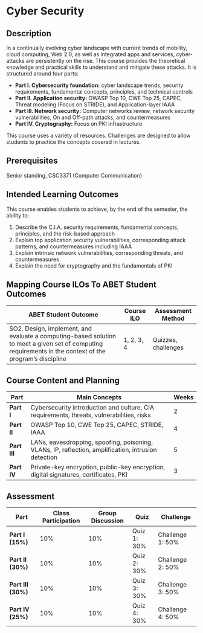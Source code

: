 # Cyber Security
## Description
In a continually evolving cyber landscape with current trends of mobility, cloud computing, Web 2.0, as well as integrated apps and services, cyber-attacks are persistently on the rise. This course provides the theoretical knowledge and practical skills to understand and mitigate these attacks. It is structured around four parts:
- **Part I. Cybersecurity foundation:** cyber landscape trends, security requirements, fundamental concepts, principles, and technical controls
- **Part II. Application security:** OWASP Top 10, CWE Top 25, CAPEC, Threat modeling (Focus on STRIDE), and Application-layer IAAA
- **Part III. Network security:** Computer networks review, network security vulnerabilities, On and Off-path attacks, and countermeasures
- **Part IV. Cryptography:** Focus on PKI infrastructure

This course uses a variety of resources. Challenges are designed to allow students to practice the concepts covered in lectures.

## Prerequisites
Senior standing, CSC3371 (Computer Communication)

## Intended Learning Outcomes
This course enables students to achieve, by the end of the semester, the ability to:
1. Describe the C.I.A. security requirements, fundamental concepts, principles, and the risk-based approach
2. Explain top application security vulnerabilities, corresponding attack patterns, and countermeasures including IAAA
3. Explain intrinsic network vulnerabilities, corresponding threats, and countermeasures
4. Explain the need for cryptography and the fundamentals of PKI

## Mapping Course ILOs To ABET Student Outcomes
| ABET Student Outcome | Course ILO | Assessment Method |
| --- | --- | --- |
| SO2. Design, implement, and evaluate a computing-based solution to meet a given set of computing requirements in the context of the program’s discipline | 1, 2, 3, 4 | Quizzes, challenges |

## Course Content and Planning
| Part | Main Concepts | Weeks
| --- | --- | --- |
| **Part I** | Cybersecurity introduction and culture, CIA requirements, threats, vulnerabilities, risks| 2 |
| **Part II** | OWASP Top 10, CWE Top 25, CAPEC, STRIDE, IAAA | 4 |
| **Part III** | LANs, eavesdropping, spoofing, poisoning, VLANs, IP, reflection, amplification, intrusion detection | 5 |
| **Part IV** | Private-key encryption, public-key encryption, digital signatures, certificates, PKI| 3 |

## Assessment
| Part | Class Participation | Group Discussion | Quiz | Challenge |
| --- | --- | --- | --- | --- |
| **Part I (15%)** | 10% | 10% | Quiz 1: 30% | Challenge 1: 50% |
| **Part II (30%)** | 10% | 10% | Quiz 2: 30% | Challenge 2: 50% |
| **Part III (30%)** | 10% | 10% | Quiz 3: 30% | Challenge 3: 50% |
| **Part IV (25%)** | 10% | 10% | Quiz 4: 30% | Challenge 4: 50% |

